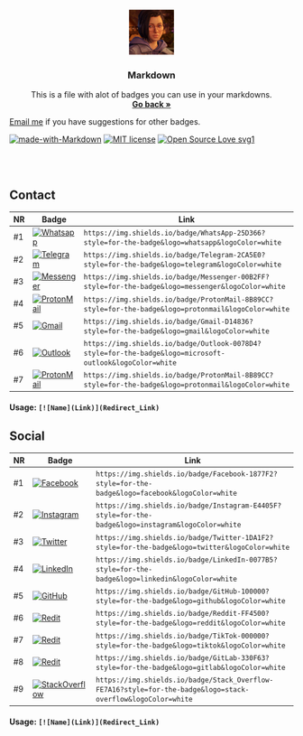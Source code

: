 <br />
<p align="center">
  <a href="https://github.com/Dark-LYNN/Dark-LYNN/Markdown">
    <img src="Image.png" alt="Logo" width="80" height="80">
  </a>

  <h3 align="center">Markdown</h3>

  <p align="center">
    This is a file with alot of badges you can use in your markdowns.
    <br />
    <a href="https://github.com/Dark-LYNN/Dark-LYNN/blob/main/Markdown/"><strong>Go back »</strong></a>
    <br />
  </p>
  
[Email me](https://mail.google.com/mail/?view=cm&fs=1&to=botdevlynn@gmail.com&su=[contact%20using%20github]) if you have suggestions for other badges.

  [![made-with-Markdown](https://img.shields.io/badge/Made%20with-Markdown-1f425f.svg)](https://github.com/Dark-LYNN/Dark-LYNN/)
  [![MIT license](https://img.shields.io/badge/License-MIT-informational.svg)](https://github.com/Dark-LYNN/Dark-LYNN/)
  [![Open Source Love svg1](https://badges.frapsoft.com/os/v1/open-source.svg?v=103)](https://github.com/ellerbrock/open-source-badges/)

<br> </br>

## Contact

NR | Badge | Link
---|-------|-----|
#1 | [![Whatsapp](https://img.shields.io/badge/WhatsApp-25D366?style=for-the-badge&logo=whatsapp&logoColor=white)](https://github.com/Dark-LYNN/Dark-LYNN/blob/main/Markdown/Badges.md) | `https://img.shields.io/badge/WhatsApp-25D366?style=for-the-badge&logo=whatsapp&logoColor=white` |
#2 | [![Telegram](https://img.shields.io/badge/Telegram-2CA5E0?style=for-the-badge&logo=telegram&logoColor=white)](https://github.com/Dark-LYNN/Dark-LYNN/blob/main/Markdown/Badges.md) | `https://img.shields.io/badge/Telegram-2CA5E0?style=for-the-badge&logo=telegram&logoColor=white` |
#3 | [![Messenger](https://img.shields.io/badge/Messenger-00B2FF?style=for-the-badge&logo=messenger&logoColor=white)](https://github.com/Dark-LYNN/Dark-LYNN/blob/main/Markdown/Badges.md) | `https://img.shields.io/badge/Messenger-00B2FF?style=for-the-badge&logo=messenger&logoColor=white` |
#4 | [![ProtonMail](https://img.shields.io/badge/ProtonMail-8B89CC?style=for-the-badge&logo=protonmail&logoColor=white)](https://github.com/Dark-LYNN/Dark-LYNN/blob/main/Markdown/Badges.md) | `https://img.shields.io/badge/ProtonMail-8B89CC?style=for-the-badge&logo=protonmail&logoColor=white` |
#5 | [![Gmail](https://img.shields.io/badge/Gmail-D14836?style=for-the-badge&logo=gmail&logoColor=white)](https://github.com/Dark-LYNN/Dark-LYNN/blob/main/Markdown/Badges.md) | `https://img.shields.io/badge/Gmail-D14836?style=for-the-badge&logo=gmail&logoColor=white` |
#6 | [![Outlook](https://img.shields.io/badge/Outlook-0078D4?style=for-the-badge&logo=microsoft-outlook&logoColor=white)](https://github.com/Dark-LYNN/Dark-LYNN/blob/main/Markdown/Badges.md) | `https://img.shields.io/badge/Outlook-0078D4?style=for-the-badge&logo=microsoft-outlook&logoColor=white` |
#7 | [![ProtonMail](https://img.shields.io/badge/ProtonMail-8B89CC?style=for-the-badge&logo=protonmail&logoColor=white)](https://github.com/Dark-LYNN/Dark-LYNN/blob/main/Markdown/Badges.md) | `https://img.shields.io/badge/ProtonMail-8B89CC?style=for-the-badge&logo=protonmail&logoColor=white` |
#### Usage: `[![Name](Link)](Redirect_Link)`

## Social

NR | Badge | Link
---|-------|-----|
#1 | [![Facebook](https://img.shields.io/badge/Facebook-1877F2?style=for-the-badge&logo=facebook&logoColor=white)](https://github.com/Dark-LYNN/Dark-LYNN/blob/main/Markdown/Badges.md) | `https://img.shields.io/badge/Facebook-1877F2?style=for-the-badge&logo=facebook&logoColor=white` |
#2 | [![Instagram](https://img.shields.io/badge/Instagram-E4405F?style=for-the-badge&logo=instagram&logoColor=white)](https://github.com/Dark-LYNN/Dark-LYNN/blob/main/Markdown/Badges.md) | `https://img.shields.io/badge/Instagram-E4405F?style=for-the-badge&logo=instagram&logoColor=white` |
#3 | [![Twitter](https://img.shields.io/badge/Twitter-1DA1F2?style=for-the-badge&logo=twitter&logoColor=white)](https://github.com/Dark-LYNN/Dark-LYNN/blob/main/Markdown/Badges.md) | `https://img.shields.io/badge/Twitter-1DA1F2?style=for-the-badge&logo=twitter&logoColor=white` |
#4 | [![LinkedIn](https://img.shields.io/badge/LinkedIn-0077B5?style=for-the-badge&logo=linkedin&logoColor=white)](https://github.com/Dark-LYNN/Dark-LYNN/blob/main/Markdown/Badges.md) | `https://img.shields.io/badge/LinkedIn-0077B5?style=for-the-badge&logo=linkedin&logoColor=white` |
#5 | [![GitHub](https://img.shields.io/badge/GitHub-100000?style=for-the-badge&logo=github&logoColor=white)](https://github.com/Dark-LYNN/Dark-LYNN/blob/main/Markdown/Badges.md) | `https://img.shields.io/badge/GitHub-100000?style=for-the-badge&logo=github&logoColor=white` |
#6 | [![Redit](https://img.shields.io/badge/Reddit-FF4500?style=for-the-badge&logo=reddit&logoColor=white)](https://github.com/Dark-LYNN/Dark-LYNN/blob/main/Markdown/Badges.md) | `https://img.shields.io/badge/Reddit-FF4500?style=for-the-badge&logo=reddit&logoColor=white` |
#7 | [![Redit](https://img.shields.io/badge/TikTok-000000?style=for-the-badge&logo=tiktok&logoColor=white)](https://github.com/Dark-LYNN/Dark-LYNN/blob/main/Markdown/Badges.md) | `https://img.shields.io/badge/TikTok-000000?style=for-the-badge&logo=tiktok&logoColor=white` |
#8 | [![Redit](https://img.shields.io/badge/GitLab-330F63?style=for-the-badge&logo=gitlab&logoColor=white)](https://github.com/Dark-LYNN/Dark-LYNN/blob/main/Markdown/Badges.md) | `https://img.shields.io/badge/GitLab-330F63?style=for-the-badge&logo=gitlab&logoColor=white` |
#9 | [![StackOverflow](https://img.shields.io/badge/Stack_Overflow-FE7A16?style=for-the-badge&logo=stack-overflow&logoColor=white)](https://github.com/Dark-LYNN/Dark-LYNN/blob/main/Markdown/Badges.md) | `https://img.shields.io/badge/Stack_Overflow-FE7A16?style=for-the-badge&logo=stack-overflow&logoColor=white` |
#### Usage: `[![Name](Link)](Redirect_Link)`
